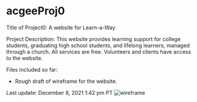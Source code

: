 # acgeeProj0
Title of Project0:  A website for Learn-a-Way

Project Description:
This website provides learning support for college students, graduating high school students, and lifelong learners, managed through a church.
All services are free.
Volunteers and clients have access to the website. 

Files included so far:
* Rough draft of wireframe for the website.


Last update:  December 8, 2021  1:42 pm PT
![wireframe](https://user-images.githubusercontent.com/24981649/145290613-28325775-7062-4e21-846e-000ee15ac629.PNG)

